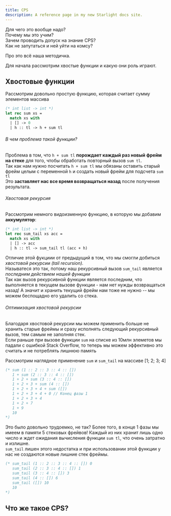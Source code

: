 ```yaml
---
title: CPS
description: A reference page in my new Starlight docs site.
---
```


Для чего это вообще надо? <br/>
Почему мы это учим? <br/>
Зачем проводить допуск на знание CPS? <br/>
Как не запутаться и ней уйти на комсу? <br/>

Про это всё наша методичка.

Для начала рассмотрим хвостые функции и какую они роль играют.

## Хвостовые функции

Рассмотрим довольно простую функцию, которая считает сумму элементов массива

```ocaml
(* int list -> int *)
let rec sum xs =
  match xs with
  | [] -> 0
  | h :: tl -> h + sum tl
```

###### В чем проблема такой функции? <br/>

Проблема в том, что `h + sum tl` **порождает каждый раз новый фрейм на стеке** для того, чтобы обработать повторный вызов `sum tl`. <br/>
Так как нам нужно посчитать `h + sum tl` мы обязаны оставить старый фрейм целым с переменной `h` и создать новый фрейм для подсчета `sum tl` <br/>
Это **заставляет нас все время возвращаться назад** после получения результата.

###### Хвостовая рекурсия

Рассмотрим немного видоизменную функцию, в которую мы добавим **аккумулятор**:

```ocaml
(* int list -> int *)
let rec sum_tail xs acc =
  match xs with
  | [] -> acc
  | h :: tl -> sum_tail tl (acc + h)
```

<!-- Последнее действие? Придумать что-то внятное -->

Отличие этой фукциии от предыдущий в том, что мы смогли добиться _*хвостовой рекурсии (tail recursion).*_ <br/>
Называтеся это так, потому наш рекурсивный вызов `sum_tail` является _*последним действием нашей функции*_ <br/>
Так как вызов рекурсивной функции является последним, что выполняется в текущем вызове функции - нам нет нужды возвращаться назад!
А значит и хранить текущий фрейм нам тоже не нужно -- мы можем беспощадно его удалить со стека.

###### Оптимизация хвостовой рекурсии

Благодаря хвостовой рекурсии мы можем применить больше не хранить старые фреймы и сразу исполнять следующий рекурсивный вызов, тем самым
не заполняя стек. <br/>
Если раньше при вызове функции `sum` на списке из 10млн элеметов мы падали с ошибкой Stack Overflow, то теперь мы можем эффективно это считать и не потреблять лишнюю память

Рассмотрим наглядное применение `sum` и `sum_tail` на массиве [1; 2; 3; 4]

```ocaml
(* sum (1 :: 2 :: 3 :: 4 :: [])
   1 + sum (2 :: 3 :: 4 :: [])
   1 + 2 + sum (3 :: 4 :: [])
   1 + 2 + 3 + sum (4 :: [])
   1 + 2 + 3 + 4 + sum ([])
   1 + 2 + 3 + 4 + 0 // Конец фазы 1
   1 + 2 + 3 + 4
   1 + 2 + 7
   1 + 9
   10
*)
```

Это было довольно трудоемко, не так? Более того, в конце 1 фазы мы имеем в памяти 5 стековых фрейвов! Каждый из них хранит лишь одно число и ждет ожидания вычисления функции `sum tl`, что очень затратно и излишне. <br/>
`sum_tail` лишен этого недостатка и при использовании этой функции у нас не создаются новые лишние стек фреймы.

```ocaml
(* sum_tail (1 :: 2 :: 3 :: 4 :: []) 0
   sum_tail (2 :: 3 :: 4 :: []) 1
   sum_tail (3 :: 4 :: []) 3
   sum_tail (4 :: []) 6
   sum_tail ([]) 10
   10
*)
```

## Что же такое CPS?

